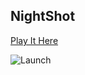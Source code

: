 <h2>
NightShot
</h2>
<a href="/Nightshot/NightShotTheGame/index.html">Play It Here</a>


![Launch](/Nightshot/Images/Launch.png)



<p>

</p>
